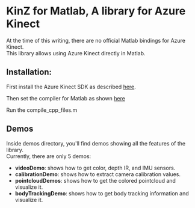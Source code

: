 # KinZ for Matlab, A library for Azure Kinect
At the time of this writing, there are no official Matlab bindings for Azure Kinect.  
This library allows using Azure Kinect directly in Matlab.


## Installation:
First install the Azure Kinect SDK as described [here](https://github.com/microsoft/Azure-Kinect-Sensor-SDK/blob/develop/docs/usage.md).

Then set the compiler for Matlab as shown [here](https://www.mathworks.com/help/matlab/matlab_external/choose-c-or-c-compilers.html)

Run the compile_cpp_files.m

## Demos
Inside demos directory, you'll find demos showing all the features of the library.  
Currently, there are only 5 demos:
- **videoDemo**: shows how to get color, depth IR, and IMU sensors.
- **calibrationDemo**: shows how to extract camera calibration values.
- **pointcloudDemos**: shows how to get the colored pointcloud and visualize it.
- **bodyTrackingDemo**: shows how to get body tracking information and visualize it.

